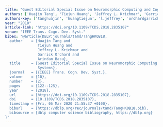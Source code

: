 ```yaml
---
title: "Guest Editorial Special Issue on Neuromorphic Computing and Cognitive Systems"
authors: ['Huajin Tang', 'Tiejun Huang', 'Jeffrey L. Krichmar', 'Garrick Orchard', 'Arindam Basu']
authors-key: ['tanghuajin', 'huangtiejun', 'l.jeffrey', 'orchardgarrick', 'basuarindam']
year: "2018"
article-link: "https://doi.org/10.1109/TCDS.2018.2835107"
venue: "IEEE Trans. Cogn. Dev. Syst."
bibex: "@article{DBLP:journals/tamd/TangHKOB18,
  author    = {Huajin Tang and
               Tiejun Huang and
               Jeffrey L. Krichmar and
               Garrick Orchard and
               Arindam Basu},
  title     = {Guest Editorial Special Issue on Neuromorphic Computing and Cognitive
               Systems},
  journal   = {{IEEE} Trans. Cogn. Dev. Syst.},
  volume    = {10},
  number    = {2},
  pages     = {122--125},
  year      = {2018},
  url       = {https://doi.org/10.1109/TCDS.2018.2835107},
  doi       = {10.1109/TCDS.2018.2835107},
  timestamp = {Fri, 06 Mar 2020 21:55:37 +0100},
  biburl    = {https://dblp.org/rec/journals/tamd/TangHKOB18.bib},
  bibsource = {dblp computer science bibliography, https://dblp.org}
}"
---
```

